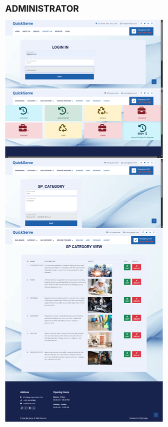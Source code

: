               
# ADMINISTRATOR
![image](https://github.com/dabhijanvi/SERVICE-PROVIDER-PROJECT/blob/0c1700d084b600f32afb02721240279de1ad02cc/USER/a-login1.png)
![image](https://github.com/dabhijanvi/SERVICE-PROVIDER-PROJECT/blob/a36c2e769f372ac374c67fa6900546c620708934/USER/admin_home.png)
![image](https://github.com/dabhijanvi/SERVICE-PROVIDER-PROJECT/blob/9a4013bb2df802780312a10e9f0a3fa290469303/USER/a-add.png)
![image](https://github.com/dabhijanvi/SERVICE-PROVIDER-PROJECT/blob/250426cd6429f0b35e50ccdae4f9f89d4425f1c5/USER/a-view-cate.png)
